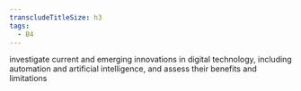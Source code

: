 ```yaml
---
transcludeTitleSize: h3
tags:
  - B4
---
```

investigate current and emerging innovations in digital technology, including automation and artificial intelligence, and assess their benefits and limitations